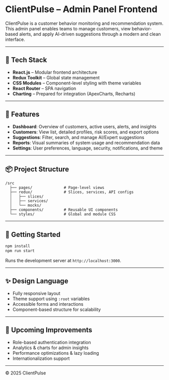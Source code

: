 # ClientPulse – Admin Panel Frontend

ClientPulse is a customer behavior monitoring and recommendation system. This admin panel enables teams to manage customers, view behavior-based alerts, and apply AI-driven suggestions through a modern and clean interface.

---

## 🚀 Tech Stack

- **React.js** – Modular frontend architecture
- **Redux Toolkit** – Global state management
- **CSS Modules** – Component-level styling with theme variables
- **React Router** – SPA navigation
- **Charting** – Prepared for integration (ApexCharts, Recharts)

---

## 📁 Features

- **Dashboard**: Overview of customers, active users, alerts, and insights
- **Customers**: View list, detailed profiles, risk scores, and export options
- **Suggestions**: Filter, search, and manage AI/Expert suggestions
- **Reports**: Visual summaries of system usage and recommendation data
- **Settings**: User preferences, language, security, notifications, and theme

---

## 📦 Project Structure

```
/src
  ├── pages/              # Page-level views
  ├── redux/              # Slices, services, API configs
  │   ├── slices/
  │   ├── services/
  │   └── mocks/
  ├── components/         # Reusable UI components
  └── styles/             # Global and module CSS
```

---

## 🧪 Getting Started

```bash
npm install
npm run start
```

Runs the development server at `http://localhost:3000`.

---

## ✨ Design Language

- Fully responsive layout
- Theme support using `:root` variables
- Accessible forms and interactions
- Component-based structure for scalability

---

## 📌 Upcoming Improvements

- Role-based authentication integration
- Analytics & charts for admin insights
- Performance optimizations & lazy loading
- Internationalization support

---

© 2025 ClientPulse
